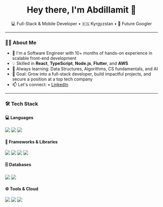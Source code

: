 <h1 align="center">Hey there, I'm Abdillamit 👋</h1>

<p align="center">
  💻 Full-Stack & Mobile Developer • 🇰🇬 Kyrgyzstan • 🚀 Future Googler
</p>

---

### 👨‍💻 About Me

- 🔭 I'm a Software Engineer with 10+ months of hands-on experience in scalable front-end development
- 💡 Skilled in **React**, **TypeScript**, **Node.js**, **Flutter**, and **AWS**
- 🌱 Always learning: Data Structures, Algorithms, CS fundamentals, and AI
- 🎯 Goal: Grow into a full-stack developer, build impactful projects, and secure a position at a top tech company
- 📫 Let's connect: • [LinkedIn](https://linkedin.com/in/abdillamit-mamytov)

---

### 🛠️ Tech Stack

#### 💻 Languages  
<p>
  <img src="https://img.shields.io/badge/-TypeScript-3178C6?style=for-the-badge&logo=typescript&logoColor=white" />
  <img src="https://img.shields.io/badge/-JavaScript-F7DF1E?style=for-the-badge&logo=javascript&logoColor=black" />
  <img src="https://img.shields.io/badge/-Dart-0175C2?style=for-the-badge&logo=dart&logoColor=white" />
</p>

#### 🧰 Frameworks & Libraries  
<p>
  <img src="https://img.shields.io/badge/-React-61DAFB?style=for-the-badge&logo=react&logoColor=black" />
  <img src="https://img.shields.io/badge/-Vue.js-4FC08D?style=for-the-badge&logo=vue.js&logoColor=white" />
  <img src="https://img.shields.io/badge/-Node.js-339933?style=for-the-badge&logo=node.js&logoColor=white" />
  <img src="https://img.shields.io/badge/-Flutter-02569B?style=for-the-badge&logo=flutter&logoColor=white" />
</p>

#### 🗄️ Databases  
<p>
  <img src="https://img.shields.io/badge/-PostgreSQL-4169E1?style=for-the-badge&logo=postgresql&logoColor=white" />
  <img src="https://img.shields.io/badge/-MongoDB-47A248?style=for-the-badge&logo=mongodb&logoColor=white" />
</p>

#### ⚙️ Tools & Cloud  
<p>
  <img src="https://img.shields.io/badge/-AWS-232F3E?style=for-the-badge&logo=amazon-aws&logoColor=white" />
  <img src="https://img.shields.io/badge/-GraphQL-E10098?style=for-the-badge&logo=graphql&logoColor=white" />
  <img src="https://img.shields.io/badge/-Git-F05032?style=for-the-badge&logo=git&logoColor=white" />
</p>
